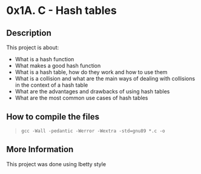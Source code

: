 # 0x1A. C - Hash tables

## Description
This project is about:

* What is a hash function
* What makes a good hash function
* What is a hash table, how do they work and how to use them
* What is a collision and what are the main ways of dealing with collisions in the context of a hash table
* What are the advantages and drawbacks of using hash tables
* What are the most common use cases of hash tables

## How to compile the files
> `gcc -Wall -pedantic -Werror -Wextra -std=gnu89 *.c -o`

## More Information
This project was done using lbetty style
